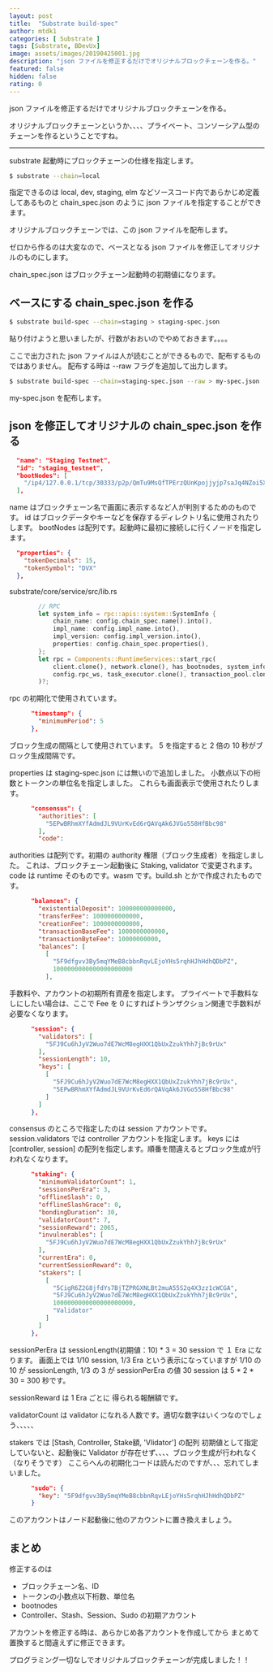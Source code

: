```yaml
---
layout: post
title:  "Substrate build-spec"
author: mtdk1
categories: [ Substrate ]
tags: [Substrate, BDevUx]
image: assets/images/20190425001.jpg
description: "json ファイルを修正するだけでオリジナルブロックチェーンを作る。"
featured: false
hidden: false
rating: 0
---
```


json ファイルを修正するだけでオリジナルブロックチェーンを作る。

オリジナルブロックチェーンというか、、、、プライベート、コンソーシアム型のチェーンを作るということですね。

---

substrate 起動時にブロックチェーンの仕様を指定します。

```bash
$ substrate --chain=local
```

指定できるのは local, dev, staging, elm などソースコード内であらかじめ定義してあるものと
chain_spec.json のように json ファイルを指定することができます。

オリジナルブロックチェーンでは、この json ファイルを配布します。

ゼロから作るのは大変なので、ベースとなる json ファイルを修正してオリジナルのものにします。

chain_spec.json はブロックチェーン起動時の初期値になります。

## ベースにする chain_spec.json を作る

```bash
$ substrate build-spec --chain=staging > staging-spec.json
```

貼り付けようと思いましたが、行数がおおいのでやめておきます。。。。

ここで出力された json ファイルは人が読むことができるもので、配布するものではありません。
配布する時は --raw フラグを追加して出力します。

```bash
$ substrate build-spec --chain=staging-spec.json --raw > my-spec.json
```

my-spec.json を配布します。

## json を修正してオリジナルの chain_spec.json を作る

```json
  "name": "Staging Testnet",
  "id": "staging_testnet",
  "bootNodes": [
    "/ip4/127.0.0.1/tcp/30333/p2p/QmTu9MsQfTPErzQUnKpojjyjp7saJq4NZoi5XAACA19TyC"
  ],
```

name はブロックチェーン名で画面に表示するなど人が判別するためのものです。
id はブロックデータやキーなどを保存するディレクトリ名に使用されたりします。
bootNodes は配列です。起動時に最初に接続しに行くノードを指定します。

```json
  "properties": {
    "tokenDecimals": 15,
    "tokenSymbol": "DVX"
  },
```

substrate/core/service/src/lib.rs

```rust
		// RPC
		let system_info = rpc::apis::system::SystemInfo {
			chain_name: config.chain_spec.name().into(),
			impl_name: config.impl_name.into(),
			impl_version: config.impl_version.into(),
			properties: config.chain_spec.properties(),
		};
		let rpc = Components::RuntimeServices::start_rpc(
			client.clone(), network.clone(), has_bootnodes, system_info, config.rpc_http,
			config.rpc_ws, task_executor.clone(), transaction_pool.clone(),
		)?;

```
rpc の初期化で使用されています。


```json
      "timestamp": {
        "minimumPeriod": 5
      },
```

ブロック生成の間隔として使用されています。
5 を指定すると 2 倍の 10 秒がブロック生成間隔です。

properties は staging-spec.json には無いので追加しました。
小数点以下の桁数とトークンの単位名を指定しました。
これらも画面表示で使用されたりします。

```json
      "consensus": {
        "authorities": [
          "5EPwBRhmXYfAdmdJL9VUrKvEd6rQAVqAk6JVGo558HfBbc98"
        ],
        "code": 
```

authorities は配列です。初期の authority 権限（ブロック生成者）を指定しました。
これは、ブロックチェーン起動後に Staking, validator で変更されます。
code は runtime そのものです。wasm です。build.sh とかで作成されたものです。


```json
      "balances": {
        "existentialDeposit": 100000000000000,
        "transferFee": 1000000000000,
        "creationFee": 1000000000000,
        "transactionBaseFee": 1000000000000,
        "transactionByteFee": 10000000000,
        "balances": [
          [
            "5F9dfgvv3By5mqYMeB8cbbnRqvLEjoYHs5rqhHJhHdhQDbPZ",
            1000000000000000000000
          ],
```
手数料や、アカウントの初期所有資産を指定します。
プライベートで手数料なしにしたい場合は、ここで Fee を 0 にすればトランザクション関連で手数料が必要なくなります。

```json
      "session": {
        "validators": [
          "5FJ9Cu6hJyV2Wuo7dE7WcM8egHXX1QbUxZzukYhh7jBc9rUx"
        ],
        "sessionLength": 10,
        "keys": [
          [
            "5FJ9Cu6hJyV2Wuo7dE7WcM8egHXX1QbUxZzukYhh7jBc9rUx",
            "5EPwBRhmXYfAdmdJL9VUrKvEd6rQAVqAk6JVGo558HfBbc98"
          ]
        ]
      },
```
consensus のところで指定したのは session アカウントです。
session.validators では controller アカウントを指定します。
keys には [controller, session] の配列を指定します。順番を間違えるとブロック生成が行われなくなります。

```json
      "staking": {
        "minimumValidatorCount": 1,
        "sessionsPerEra": 3,
        "offlineSlash": 0,
        "offlineSlashGrace": 0,
        "bondingDuration": 30,
        "validatorCount": 7,
        "sessionReward": 2065,
        "invulnerables": [
          "5FJ9Cu6hJyV2Wuo7dE7WcM8egHXX1QbUxZzukYhh7jBc9rUx"
        ],
        "currentEra": 0,
        "currentSessionReward": 0,
        "stakers": [
          [
            "5CigR6Z2G8jfdYs7BjTZPRGXNLBt2muA55S2q4X3zz1cWCGA",
            "5FJ9Cu6hJyV2Wuo7dE7WcM8egHXX1QbUxZzukYhh7jBc9rUx",
            1000000000000000000000,
            "Validator"
          ]
        ]
      },
```
sessionPerEra は sessionLength(初期値：10) * 3 = 30 session で １ Era になります。
画面上では 1/10 session,  1/3 Era という表示になっていますが
1/10 の 10 が sessionLength, 1/3 の 3 が sessionPerEra の値
30 session は 5 * 2 * 30 = 300 秒です。

sessionReward は 1 Era ごとに 得られる報酬額です。

validatorCount は validator になれる人数です。適切な数字はいくつなのでしょう、、、、、

stakers では
[Stash, Controller, Stake額, 'Vlidator'] の配列
初期値として指定していないと、起動後に Validator が存在せず、、、、ブロック生成が行われなく（なりそうです）
ここらへんの初期化コードは読んだのですが、、、忘れてしまいました。

```json
      "sudo": {
        "key": "5F9dfgvv3By5mqYMeB8cbbnRqvLEjoYHs5rqhHJhHdhQDbPZ"
      }
```

このアカウントはノード起動後に他のアカウントに置き換えましょう。

## まとめ

修正するのは
- ブロックチェーン名、ID
- トークンの小数点以下桁数、単位名
- bootnodes
- Controller、Stash、Session、Sudo の初期アカウント

アカウントを修正する時は、あらかじめ各アカウントを作成してから
まとめて置換すると間違えずに修正できます。

プログラミング一切なしでオリジナルブロックチェーンが完成しました！！




